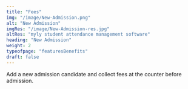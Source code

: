 ```yaml
---
title: "Fees"
img: "/image/New-Admission.png"
alt: "New Admission"
imgRes: "/image/New-Admission-res.jpg"
altRes: "myly student attendance management software"
heading: "New Admission"
weight: 2
typeofpage: "featuresBenefits"
draft: false
---
```


Add a new admission candidate and collect fees at the counter before admission.
 